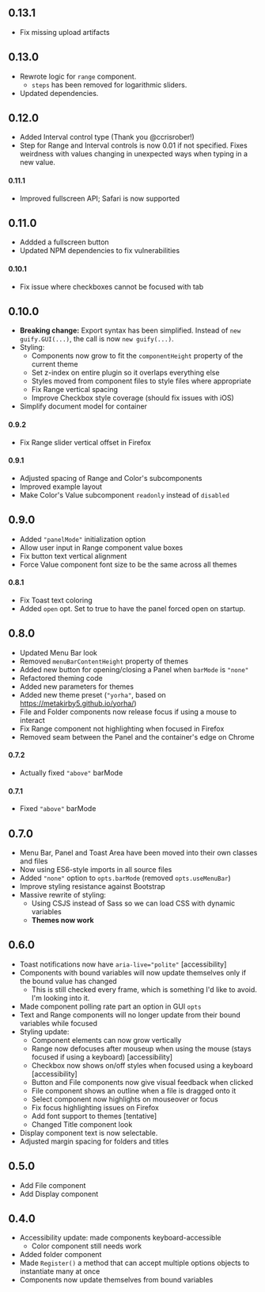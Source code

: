 ## 0.13.1

- Fix missing upload artifacts

## 0.13.0

- Rewrote logic for `range` component.
    - `steps` has been removed for logarithmic sliders.
- Updated dependencies.

## 0.12.0

- Added Interval control type (Thank you @ccrisrober!)
- Step for Range and Interval controls is now 0.01 if not specified. Fixes weirdness with values changing in unexpected ways when typing in a new value.

#### 0.11.1

- Improved fullscreen API; Safari is now supported

## 0.11.0

- Addded a fullscreen button
- Updated NPM dependencies to fix vulnerabilities

#### 0.10.1

- Fix issue where checkboxes cannot be focused with tab

## 0.10.0

- **Breaking change:** Export syntax has been simplified. Instead of `new guify.GUI(...)`,
the call is now `new guify(...)`.
- Styling:
    - Components now grow to fit the `componentHeight` property of the current theme
    - Set z-index on entire plugin so it overlaps everything else
    - Styles moved from component files to style files where appropriate
    - Fix Range vertical spacing
    - Improve Checkbox style coverage (should fix issues with iOS)
- Simplify document model for container

#### 0.9.2

- Fix Range slider vertical offset in Firefox

#### 0.9.1

- Adjusted spacing of Range and Color's subcomponents
- Improved example layout
- Make Color's Value subcomponent `readonly` instead of `disabled`

## 0.9.0

- Added `"panelMode"` initialization option
- Allow user input in Range component value boxes
- Fix button text vertical alignment
- Force Value component font size to be the same across all themes

#### 0.8.1

- Fix Toast text coloring
- Added `open` opt. Set to true to have the panel forced open on startup.

## 0.8.0

- Updated Menu Bar look
- Removed `menuBarContentHeight` property of themes
- Added new button for opening/closing a Panel when `barMode` is `"none"`
- Refactored theming code
- Added new parameters for themes
- Added new theme preset (`"yorha"`, based on https://metakirby5.github.io/yorha/)
- File and Folder components now release focus if using a mouse to interact
- Fix Range component not highlighting when focused in Firefox
- Removed seam between the Panel and the container's edge on Chrome


#### 0.7.2

- Actually fixed `"above"` barMode

#### 0.7.1

- Fixed `"above"` barMode

## 0.7.0

- Menu Bar, Panel and Toast Area have been moved into their own classes and files
- Now using ES6-style imports in all source files
- Added `"none"` option to `opts.barMode` (removed `opts.useMenuBar`)
- Improve styling resistance against Bootstrap
- Massive rewrite of styling:
    - Using CSJS instead of Sass so we can load CSS with dynamic variables
    - **Themes now work**

## 0.6.0

- Toast notifications now have `aria-live="polite"` [accessibility]
- Components with bound variables will now update themselves only if the bound value has changed
    - This is still checked every frame, which is something I'd like to avoid. I'm looking into it.
- Made component polling rate part an option in GUI `opts`
- Text and Range components will no longer update from their bound variables while focused
- Styling update:
    - Component elements can now grow vertically
    - Range now defocuses after mouseup when using the mouse (stays focused if using a keyboard) [accessibility]
    - Checkbox now shows on/off styles when focused using a keyboard [accessibility]
    - Button and File components now give visual feedback when clicked
    - File component shows an outline when a file is dragged onto it
    - Select component now highlights on mouseover or focus
    - Fix focus highlighting issues on Firefox
    - Add font support to themes [tentative]
    - Changed Title component look
- Display component text is now selectable.
- Adjusted margin spacing for folders and titles


## 0.5.0

- Add File component
- Add Display component


## 0.4.0

- Accessibility update: made components keyboard-accessible
    - Color component still needs work
- Added folder component
- Made `Register()` a method that can accept multiple options objects to instantiate many at once
- Components now update themselves from bound variables
